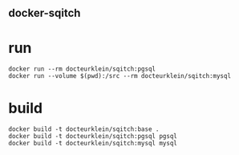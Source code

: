 docker-sqitch
-------------

# run

    docker run --rm docteurklein/sqitch:pgsql
    docker run --volume $(pwd):/src --rm docteurklein/sqitch:mysql

# build

    docker build -t docteurklein/sqitch:base .
    docker build -t docteurklein/sqitch:pgsql pgsql
    docker build -t docteurklein/sqitch:mysql mysql

